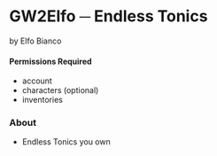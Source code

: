 # GW2Elfo ─ Endless Tonics
by Elfo Bianco

#### Permissions Required
* account
* characters (optional)
* inventories

### About
* Endless Tonics you own

